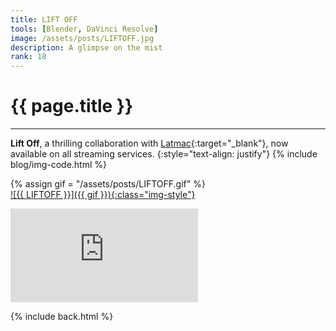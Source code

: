 ```yaml
---
title: LIFT OFF
tools: [Blender, DaVinci Resolve]
image: /assets/posts/LIFTOFF.jpg
description: A glimpse on the mist
rank: 18
---
```


# **{{ page.title }}**
<hr class="short">

**Lift Off**, a thrilling collaboration with [Latmac](https://latmac.com){:target="_blank"}, now available on all streaming services.
{:style="text-align: justify"}
{% include blog/img-code.html %}

{% assign gif = "/assets/posts/LIFTOFF.gif" %}
<a href="{{ gif }}" target="_blank" style="display:block"> ![{{ LIFTOFF }}]({{ gif }}){:class="img-style"} </a>

<div class="youtube">
    <iframe src="https://www.youtube.com/embed/Qgk2A0mrgBw" title="YouTube video player" frameborder="0" allow="accelerometer; autoplay; clipboard-write; encrypted-media; gyroscope; picture-in-picture; web-share" allowfullscreen></iframe>
</div>

{% include back.html %}